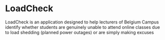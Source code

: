 # LoadCheck
LoadCheck is an application designed to help lecturers of Belgium Campus identify whether students are genuinely unable to attend online classes due to load shedding (planned power outages) or are simply making excuses
